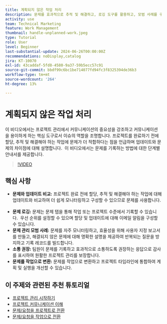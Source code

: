 ```yaml
---
title: 계획되지 않은 작업 처리
description: 문제를 효과적으로 추적 및 해결하고, 로깅 도구를 활용하고, 모범 사례를 구현하고, 커뮤니케이션을 촉진하고, 문제를 간소화된 실행을 위한 작업으로 원활하게 전환하여 Workfront의 프로젝트 관리를 개선합니다.
activity: use
team: Technical Marketing
feature: Work Management
thumbnail: handle-unplanned-work.jpeg
type: Tutorial
role: User
level: Beginner
last-substantial-update: 2024-06-26T00:00:00Z
recommendations: noDisplay,catalog
jira: KT-10070
exl-id: 43caddaf-5fd8-4580-9a37-59b5ecc57c91
source-git-commit: bbdf99c6bc1be714077fd94fc3f8325394de36b3
workflow-type: tm+mt
source-wordcount: '264'
ht-degree: 13%

---
```


# 계획되지 않은 작업 처리

이 비디오에서는 프로젝트 관리에서 커뮤니케이션의 중요성을 강조하고 커뮤니케이션을 용이하게 하는 핵심 도구로서 이슈의 역할을 조명합니다. &#x200B; 프로젝트를 완료하기 전에 할당, 추적 및 해결해야 하는 작업에 문제가 더 적합하다는 점을 언급하며 업데이트와 문제의 차이점에 대해 설명합니다. &#x200B; 이 비디오에서는 문제를 기록하는 방법에 대한 단계별 안내서를 제공합니다. &#x200B;


>[!VIDEO](https://video.tv.adobe.com/v/3419488/?quality=12&learn=on&enablevpops=1)

## 핵심 사항

* **문제와 업데이트 비교:** 프로젝트 완료 전에 할당, 추적 및 해결해야 하는 작업에 대해 업데이트와 비교하여 더 쉽게 모니터링하고 구성할 수 있으므로 문제를 사용합니다. &#x200B;
* **문제 로깅:** 문제는 문제 탭을 통해 작업 또는 프로젝트 수준에서 기록할 수 있습니다. &#x200B; 우선 순위를 설정할 수 있으며 할당 및 업데이트에 대해 이메일 알림을 구성할 수 있습니다.
* **문제 관리 모범 사례:** 문제를 자주 모니터링하고, 효율성을 위해 사용자 지정 보고서를 만들고, 해결되지 않은 문제에 대해 명확한 설명을 제공하여 반복되는 질문을 방지하고 기록 레코드를 빌드합니다. &#x200B;
* **소통 권장:** 팀원이 문제를 기록하고 효과적으로 소통하도록 권장하는 응답으로 감사를 표시하여 원활한 프로젝트 관리를 보장합니다. &#x200B;
* **문제를 작업으로 변환:** 문제를 작업으로 변환하고 프로젝트 타임라인에 통합하여 계획 및 실행을 개선할 수 있습니다. &#x200B;


## 이 주제와 관련된 추천 튜토리얼

* [프로젝트 관리 시작하기](/help/manage-work/projects/getting-started-manage-a-project.md)
* [프로젝트 커뮤니케이션 이해](/help/manage-work/projects/understand-project-communication.md)
* [문제/요청을 프로젝트로 전환](/help/manage-work/issues-requests/create-a-project-from-a-request.md)
* [문제/요청을 작업으로 전환](/help/manage-work/issues-requests/convert-issues-to-other-work-items.md)

